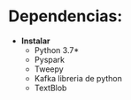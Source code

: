 
# Dependencias:
- **Instalar**
	- Python 3.7*
	- Pyspark
	- Tweepy
	- Kafka libreria de python
	- TextBlob
